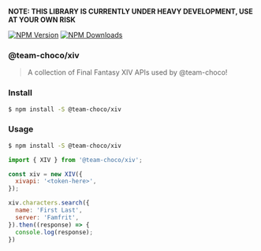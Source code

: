 **NOTE: THIS LIBRARY IS CURRENTLY UNDER HEAVY DEVELOPMENT, USE AT YOUR OWN RISK**

[![NPM Version][npm-version-image]][npm-url]
[![NPM Downloads][npm-downloads-image]][npm-url]

### @team-choco/xiv

> A collection of Final Fantasy XIV APIs used by @team-choco!

### Install

```sh
$ npm install -S @team-choco/xiv
```

### Usage

```sh
$ npm install -S @team-choco/xiv
```

```js
import { XIV } from '@team-choco/xiv';

const xiv = new XIV({
  xivapi: '<token-here>',
});

xiv.characters.search({
  name: 'First Last',
  server: 'Famfrit',
}).then((response) => {
  console.log(response);
})
```

[npm-version-image]: https://img.shields.io/npm/v/@team-choco/xiv.svg?style=flat
[npm-downloads-image]: https://img.shields.io/npm/dm/@team-choco/xiv.svg?style=flat
[npm-url]: https://npmjs.org/package/@team-choco/xiv
